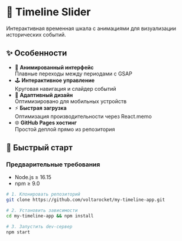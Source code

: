 # 📅 Timeline Slider 

Интерактивная временная шкала с анимациями для визуализации исторических событий.

## ✨ Особенности

- 🎨 **Анимированный интерфейс**  
  Плавные переходы между периодами с GSAP
- 🕹 **Интерактивное управление**  
  Круговая навигация и слайдер событий
- 📱 **Адаптивный дизайн**  
  Оптимизировано для мобильных устройств
- ⚡ **Быстрая загрузка**  
  Оптимизация производительности через React.memo
- 🌐 **GitHub Pages хостинг**  
  Простой деплой прямо из репозитория

## 🚀 Быстрый старт

### Предварительные требования
- Node.js ≥ 16.15
- npm ≥ 9.0

```bash
# 1. Клонировать репозиторий
git clone https://github.com/voltarocket/my-timeline-app.git

# 2. Установить зависимости
cd my-timeline-app && npm install

# 3. Запустить dev-сервер
npm start

